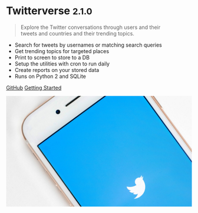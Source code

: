 # Twitterverse <small>2.1.0</small>
> Explore the Twitter conversations through users and their<br>tweets and countries and their trending topics.

- Search for tweets by usernames or matching search queries
- Get trending topics for targeted places
- Print to screen to store to a DB
- Setup the utilities with cron to run daily
- Create reports on your stored data
- Runs on Python 2 and SQLite

[GitHub](https://github.com/michaelcurrin/twitterverse/)
[Getting Started](#twitterverse)

![cover background image](_media/cover-bg.jpg)
